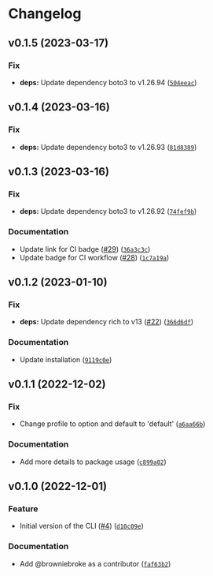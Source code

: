 # Changelog

<!--next-version-placeholder-->

## v0.1.5 (2023-03-17)
### Fix
* **deps:** Update dependency boto3 to v1.26.94 ([`504eeac`](https://github.com/browniebroke/stsmfa-cli/commit/504eeacacd5300b1893879a61bdb9da029419ea4))

## v0.1.4 (2023-03-16)
### Fix
* **deps:** Update dependency boto3 to v1.26.93 ([`81d8389`](https://github.com/browniebroke/stsmfa-cli/commit/81d83895ef9f6d88b1dad6fb8ba6759ed6b15e36))

## v0.1.3 (2023-03-16)
### Fix
* **deps:** Update dependency boto3 to v1.26.92 ([`74fef9b`](https://github.com/browniebroke/stsmfa-cli/commit/74fef9bce86859f06aee20047f91a49a3b6d9d55))

### Documentation
* Update link for CI badge ([#29](https://github.com/browniebroke/stsmfa-cli/issues/29)) ([`36a3c3c`](https://github.com/browniebroke/stsmfa-cli/commit/36a3c3caef693b8eb180290fc829eae12526a267))
* Update badge for CI workflow ([#28](https://github.com/browniebroke/stsmfa-cli/issues/28)) ([`1c7a19a`](https://github.com/browniebroke/stsmfa-cli/commit/1c7a19a462dc5a9cbdab0032f193a9ae6704adf3))

## v0.1.2 (2023-01-10)
### Fix
* **deps:** Update dependency rich to v13 ([#22](https://github.com/browniebroke/stsmfa-cli/issues/22)) ([`366d6df`](https://github.com/browniebroke/stsmfa-cli/commit/366d6df04c4d435833f3889e8833ff8997b950b2))

### Documentation
* Update installation ([`9119c0e`](https://github.com/browniebroke/stsmfa-cli/commit/9119c0ebd51f42432553a28ff41a6441a9edca4a))

## v0.1.1 (2022-12-02)
### Fix
* Change profile to option and default to 'default' ([`a6aa66b`](https://github.com/browniebroke/stsmfa-cli/commit/a6aa66bad8351ef5b1019aa766c8259c733700f8))

### Documentation
* Add more details to package usage ([`c899a02`](https://github.com/browniebroke/stsmfa-cli/commit/c899a02b461156cdd77471c6659fd4e800c22701))

## v0.1.0 (2022-12-01)
### Feature
* Initial version of the CLI ([#4](https://github.com/browniebroke/stsmfa-cli/issues/4)) ([`d10c09e`](https://github.com/browniebroke/stsmfa-cli/commit/d10c09ede5ede58885e3898c9276f0951ff9344a))

### Documentation
* Add @browniebroke as a contributor ([`faf63b2`](https://github.com/browniebroke/stsmfa-cli/commit/faf63b2ba58ec72c1c9c176e6ffb33febd055384))
